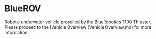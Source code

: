 # BlueROV

Robotic underwater vehicle propelled by the BlueRobotics T100 Thruster. Please proceed to the [Vehicle Overview](Vehicle Overview.md) for more information.
